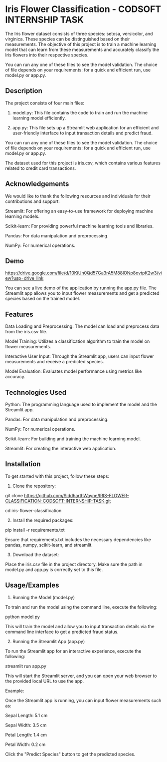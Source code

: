 
# Iris Flower Classification - CODSOFT INTERNSHIP TASK

The Iris flower dataset consists of three species: setosa, versicolor, and virginica. These species can be distinguished based on their measurements. The objective of this project is to train a machine learning model that can learn from these measurements and accurately classify the Iris flowers into their respective species.

You can run any one of these files to see the model validation. The choice of file depends on your requirements: for a quick and efficient run, use model.py or app.py.


## Description

The project consists of four main files:

1) model.py: This file contains the code to train and run the machine learning model efficiently.

2) app.py: This file sets up a Streamlit web application for an efficient and user-friendly interface to input transaction details and predict fraud.

You can run any one of these files to see the model validation. The choice of file depends on your requirements: for a quick and efficient run, use model.py or app.py.

The dataset used for this project is iris.csv, which contains various features related to credit card transactions.
## Acknowledgements

 We would like to thank the following resources and individuals for their contributions and support:

Streamlit: For offering an easy-to-use framework for deploying machine learning models.

Scikit-learn: For providing powerful machine learning tools and libraries.

Pandas: For data manipulation and preprocessing.

NumPy: For numerical operations.

## Demo

https://drive.google.com/file/d/10KiUh0Qd57Ga3rA5M88lONp8ovtpK2w3/view?usp=drive_link

You can see a live demo of the application by running the app.py file. The Streamlit app allows you to input flower measurements and get a predicted species based on the trained model.
## Features

Data Loading and Preprocessing: The model can load and preprocess data from the iris.csv file.

Model Training: Utilizes a classification algorithm to train the model on flower measurements.

Interactive User Input: Through the Streamlit app, users can input flower measurements and receive a predicted species.

Model Evaluation: Evaluates model performance using metrics like accuracy.
## Technologies Used

Python: The programming language used to implement the model and the 
Streamlit app.

Pandas: For data manipulation and preprocessing.

NumPy: For numerical operations.

Scikit-learn: For building and training the machine learning model.

Streamlit: For creating the interactive web application.
## Installation

To get started with this project, follow these steps:

1) Clone the repository:

git clone https://github.com/SiddharthWayne/IRIS-FLOWER-CLASSIFICATION-CODSOFT-INTERNSHIP-TASK.git

cd iris-flower-classification

2) Install the required packages:

pip install -r requirements.txt

Ensure that requirements.txt includes the necessary dependencies like pandas, numpy, scikit-learn, and streamlit.

3) Download the dataset:

Place the iris.csv file in the project directory. Make sure the path in model.py and app.py is correctly set to this file.



## Usage/Examples

1) Running the Model (model.py)

To train and run the model using the command line, execute the following:

python model.py

This will train the model and allow you to input transaction details via the command line interface to get a predicted fraud status.

2) Running the Streamlit App (app.py)

To run the Streamlit app for an interactive experience, execute the following:

streamlit run app.py

This will start the Streamlit server, and you can open your web browser to the provided local URL to use the app.


Example:

Once the Streamlit app is running, you can input flower measurements such as:

Sepal Length: 5.1 cm

Sepal Width: 3.5 cm

Petal Length: 1.4 cm

Petal Width: 0.2 cm

Click the "Predict Species" button to get the predicted species.



